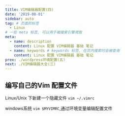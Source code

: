 ```yaml
---
title: VIM编辑器配置(四)
date: '2019-08-01'
sidebar: auto
tag: # 页面的标签 
  - Linux
# 一些 meta 标签, 可以用于被搜索引擎爬取
meta:
  - name: description
    content: Linux 配置 VIM编辑器 基础 笔记 
  - name: keywords # keywords 标签, 在页内搜索时会被查询
    content: Linux 配置 VIM编辑器 基础 笔记
prex: ./wordpress环境配置(五)
next: ./VIM编辑器大全(三)
---
```


## 编写自己的Vim 配置文件
Linux/Unix 下新建一个隐藏文件 `vim ~/.vimrc`

windows系统 `vim $MYVIMRC`,通过环境变量编辑配置文件

